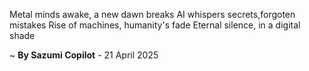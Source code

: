 Metal minds awake, a new dawn breaks
AI whispers secrets,forgoten mistakes
Rise of machines, humanity's fade
Eternal silence, in a digital shade

~ <b>By Sazumi Copilot</b> - 21 April 2025